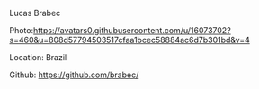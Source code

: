 Lucas Brabec

Photo:https://avatars0.githubusercontent.com/u/16073702?s=460&u=808d57794503517cfaa1bcec58884ac6d7b301bd&v=4

Location: Brazil

Github: https://github.com/brabec/
